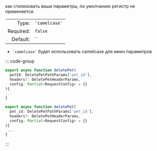 как стилизовать ваши параметры, по умолчанию регистр не применяется.

|           |                |
|----------:|:---------------|
|     Type: | `'camelcase'`  |
| Required: | `false`        |
|  Default: | ``             |

- `'camelcase'` будет использовать camelcase для имен параметров

::: code-group
```typescript ['camelcase']
export async function deletePet(
  petId: DeletePetPathParams['pet_id'],
  headers?: DeletePetHeaderParams,
  config: Partial<RequestConfig> = {}
){
...
}
```

```typescript ['']
export async function deletePet(
  pet_id: DeletePetPathParams['pet_id'],
  headers?: DeletePetHeaderParams,
  config: Partial<RequestConfig> = {}
){
 ...
}
```
:::
